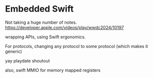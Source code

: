# Embedded Swift

Not taking a huge number of notes.  https://developer.apple.com/videos/play/wwdc2024/10197

wrapping APIs, using Swift ergonomics.

For protocols, changing any protocol to some protocol (which makes it generic)

yay playdate shoutout

also, swift MMIO for memory mapped registers




